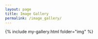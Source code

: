 ```yaml
---
layout: page
title: Image Gallery
permalink: /image_gallery/
---
```

{% include my-gallery.html folder="img" %}

